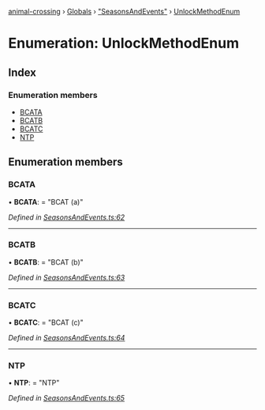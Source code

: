 [animal-crossing](../README.md) › [Globals](../globals.md) › ["SeasonsAndEvents"](../modules/_seasonsandevents_.md) › [UnlockMethodEnum](_seasonsandevents_.unlockmethodenum.md)

# Enumeration: UnlockMethodEnum

## Index

### Enumeration members

* [BCATA](_seasonsandevents_.unlockmethodenum.md#bcata)
* [BCATB](_seasonsandevents_.unlockmethodenum.md#bcatb)
* [BCATC](_seasonsandevents_.unlockmethodenum.md#bcatc)
* [NTP](_seasonsandevents_.unlockmethodenum.md#ntp)

## Enumeration members

###  BCATA

• **BCATA**: = "BCAT (a)"

*Defined in [SeasonsAndEvents.ts:62](https://github.com/Norviah/animal-crossing/blob/3d769dc/module/types/SeasonsAndEvents.ts#L62)*

___

###  BCATB

• **BCATB**: = "BCAT (b)"

*Defined in [SeasonsAndEvents.ts:63](https://github.com/Norviah/animal-crossing/blob/3d769dc/module/types/SeasonsAndEvents.ts#L63)*

___

###  BCATC

• **BCATC**: = "BCAT (c)"

*Defined in [SeasonsAndEvents.ts:64](https://github.com/Norviah/animal-crossing/blob/3d769dc/module/types/SeasonsAndEvents.ts#L64)*

___

###  NTP

• **NTP**: = "NTP"

*Defined in [SeasonsAndEvents.ts:65](https://github.com/Norviah/animal-crossing/blob/3d769dc/module/types/SeasonsAndEvents.ts#L65)*
